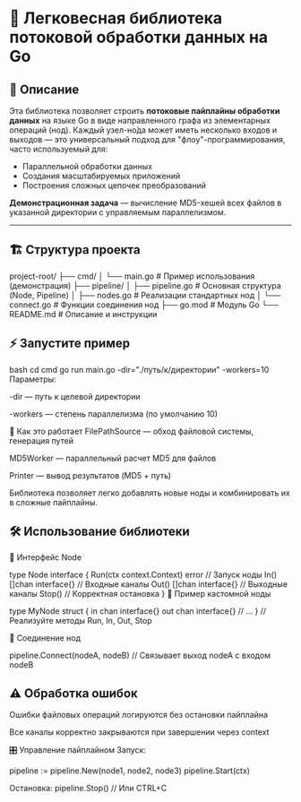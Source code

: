 # 🚀 Легковесная библиотека потоковой обработки данных на Go

## 📖 Описание

Эта библиотека позволяет строить **потоковые пайплайны обработки данных** на языке Go в виде направленного графа из элементарных операций (нод). Каждый узел-но́да может иметь несколько входов и выходов — это универсальный подход для "флоу"-программирования, часто используемый для:
- Параллельной обработки данных
- Создания масштабируемых приложений
- Построения сложных цепочек преобразований

**Демонстрационная задача** — вычисление MD5-хешей всех файлов в указанной директории с управляемым параллелизмом.

---

## 🏗 Структура проекта
project-root/
├── cmd/
│ └── main.go # Пример использования (демонстрация)
├── pipeline/
│ ├── pipeline.go # Основная структура (Node, Pipeline)
│ ├── nodes.go # Реализации стандартных нод
│ └── connect.go # Функции соединения нод
├── go.mod # Модуль Go
└── README.md # Описание и инструкции

## ⚡ Запустите пример
   bash
   cd cmd
   go run main.go -dir="./путь/к/директории" -workers=10
   Параметры:

-dir — путь к целевой директории

-workers — степень параллелизма (по умолчанию 10)

🔧 Как это работает
FilePathSource — обход файловой системы, генерация путей

MD5Worker — параллельный расчет MD5 для файлов

Printer — вывод результатов (MD5 + путь)

Библиотека позволяет легко добавлять новые ноды и комбинировать их в сложные пайплайны.

## 🛠 Использование библиотеки
📌 Интерфейс Node

type Node interface {
Run(ctx context.Context) error   // Запуск ноды
In() []chan interface{}         // Входные каналы
Out() []chan interface{}        // Выходные каналы
Stop()                          // Корректная остановка
}
📌 Пример кастомной ноды

type MyNode struct {
in  chan interface{}
out chan interface{}
// ...
}
// Реализуйте методы Run, In, Out, Stop

🔗 Соединение нод

pipeline.Connect(nodeA, nodeB)  // Связывает выход nodeA с входом nodeB

## ⚠️ Обработка ошибок
Ошибки файловых операций логируются без остановки пайплайна

Все каналы корректно закрываются при завершении через context

🎛 Управление пайплайном
Запуск:

pipeline := pipeline.New(node1, node2, node3)
pipeline.Start(ctx)

Остановка:
pipeline.Stop()  // Или CTRL+C
